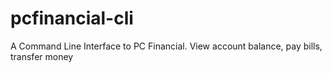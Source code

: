 pcfinancial-cli
===============

A Command Line Interface to PC Financial. View account balance, pay bills, transfer money
